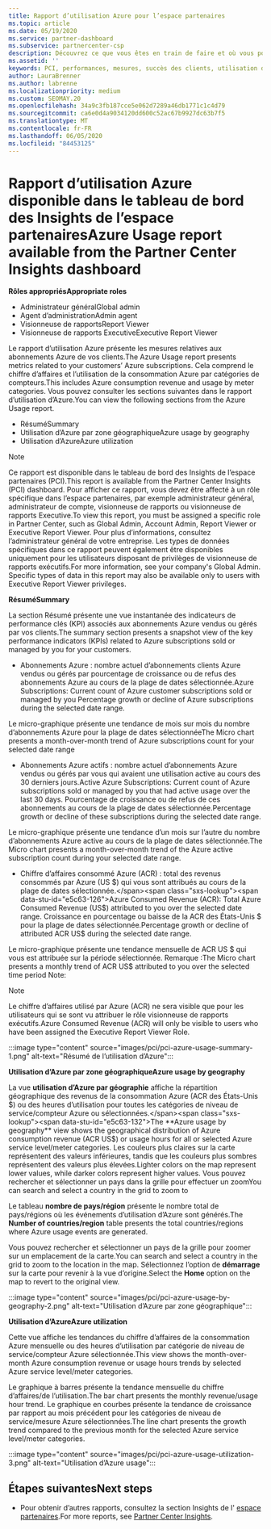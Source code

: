 ```yaml
---
title: Rapport d’utilisation Azure pour l’espace partenaires
ms.topic: article
ms.date: 05/19/2020
ms.service: partner-dashboard
ms.subservice: partnercenter-csp
description: Découvrez ce que vous êtes en train de faire et où vous pouvez améliorer l’utilisation des abonnements Azure que vous vendez ou gérez pour vos clients.
ms.assetid: ''
keywords: PCI, performances, mesures, succès des clients, utilisation d’Azure, abonnements, analytique, rapport
author: LauraBrenner
ms.author: labrenne
ms.localizationpriority: medium
ms.custom: SEOMAY.20
ms.openlocfilehash: 34a9c3fb187cce5e062d7289a46db1771c1c4d79
ms.sourcegitcommit: ca6e0d4a9034120dd600c52ac67b9927dc63b7f5
ms.translationtype: MT
ms.contentlocale: fr-FR
ms.lasthandoff: 06/05/2020
ms.locfileid: "84453125"
---
```

# <a name="azure-usage-report-available-from-the-partner-center-insights-dashboard"></a><span data-ttu-id="e5c63-104">Rapport d’utilisation Azure disponible dans le tableau de bord des Insights de l’espace partenaires</span><span class="sxs-lookup"><span data-stu-id="e5c63-104">Azure Usage report available from the Partner Center Insights dashboard</span></span>

<span data-ttu-id="e5c63-105">**Rôles appropriés**</span><span class="sxs-lookup"><span data-stu-id="e5c63-105">**Appropriate roles**</span></span>
- <span data-ttu-id="e5c63-106">Administrateur général</span><span class="sxs-lookup"><span data-stu-id="e5c63-106">Global admin</span></span>
- <span data-ttu-id="e5c63-107">Agent d’administration</span><span class="sxs-lookup"><span data-stu-id="e5c63-107">Admin agent</span></span>
- <span data-ttu-id="e5c63-108">Visionneuse de rapports</span><span class="sxs-lookup"><span data-stu-id="e5c63-108">Report Viewer</span></span>
- <span data-ttu-id="e5c63-109">Visionneuse de rapports Executive</span><span class="sxs-lookup"><span data-stu-id="e5c63-109">Executive Report Viewer</span></span>

<span data-ttu-id="e5c63-110">Le rapport d’utilisation Azure présente les mesures relatives aux abonnements Azure de vos clients.</span><span class="sxs-lookup"><span data-stu-id="e5c63-110">The Azure Usage report presents metrics related to your customers’ Azure subscriptions.</span></span> <span data-ttu-id="e5c63-111">Cela comprend le chiffre d’affaires et l’utilisation de la consommation Azure par catégories de compteurs.</span><span class="sxs-lookup"><span data-stu-id="e5c63-111">This includes Azure consumption revenue and usage by meter categories.</span></span> <span data-ttu-id="e5c63-112">Vous pouvez consulter les sections suivantes dans le rapport d’utilisation d’Azure.</span><span class="sxs-lookup"><span data-stu-id="e5c63-112">You can view the following sections from the Azure Usage report.</span></span>

- <span data-ttu-id="e5c63-113">Résumé</span><span class="sxs-lookup"><span data-stu-id="e5c63-113">Summary</span></span>
- <span data-ttu-id="e5c63-114">Utilisation d’Azure par zone géographique</span><span class="sxs-lookup"><span data-stu-id="e5c63-114">Azure usage by geography</span></span>
- <span data-ttu-id="e5c63-115">Utilisation d’Azure</span><span class="sxs-lookup"><span data-stu-id="e5c63-115">Azure utilization</span></span>

 > [!NOTE]
 > <span data-ttu-id="e5c63-116">Ce rapport est disponible dans le tableau de bord des Insights de l’espace partenaires (PCI).</span><span class="sxs-lookup"><span data-stu-id="e5c63-116">This report is available from the Partner Center Insights (PCI) dashboard.</span></span> <span data-ttu-id="e5c63-117">Pour afficher ce rapport, vous devez être affecté à un rôle spécifique dans l’espace partenaires, par exemple administrateur général, administrateur de compte, visionneuse de rapports ou visionneuse de rapports Executive.</span><span class="sxs-lookup"><span data-stu-id="e5c63-117">To view this report, you must be assigned a specific role in Partner Center, such as Global Admin, Account Admin, Report Viewer or Executive Report Viewer.</span></span> <span data-ttu-id="e5c63-118">Pour plus d’informations, consultez l’administrateur général de votre entreprise. Les types de données spécifiques dans ce rapport peuvent également être disponibles uniquement pour les utilisateurs disposant de privilèges de visionneuse de rapports exécutifs.</span><span class="sxs-lookup"><span data-stu-id="e5c63-118">For more information, see your company's Global Admin. Specific types of data in this report may also be available only to users with Executive Report Viewer privileges.</span></span>

<span data-ttu-id="e5c63-119">**Résumé**</span><span class="sxs-lookup"><span data-stu-id="e5c63-119">**Summary**</span></span>

<span data-ttu-id="e5c63-120">La section Résumé présente une vue instantanée des indicateurs de performance clés (KPI) associés aux abonnements Azure vendus ou gérés par vos clients.</span><span class="sxs-lookup"><span data-stu-id="e5c63-120">The summary section presents a snapshot view of the key performance indicators (KPIs) related to Azure subscriptions sold or managed by you for your customers.</span></span>  

- <span data-ttu-id="e5c63-121">Abonnements Azure : nombre actuel d’abonnements clients Azure vendus ou gérés par pourcentage de croissance ou de refus des abonnements Azure au cours de la plage de dates sélectionnée.</span><span class="sxs-lookup"><span data-stu-id="e5c63-121">Azure Subscriptions: Current count of Azure customer subscriptions sold or managed by you Percentage growth or decline of Azure subscriptions during the selected date range.</span></span>

<span data-ttu-id="e5c63-122">Le micro-graphique présente une tendance de mois sur mois du nombre d’abonnements Azure pour la plage de dates sélectionnée</span><span class="sxs-lookup"><span data-stu-id="e5c63-122">The Micro chart presents a month-over-month trend of Azure subscriptions count for your selected date range</span></span>
- <span data-ttu-id="e5c63-123">Abonnements Azure actifs : nombre actuel d’abonnements Azure vendus ou gérés par vous qui avaient une utilisation active au cours des 30 derniers jours.</span><span class="sxs-lookup"><span data-stu-id="e5c63-123">Active Azure Subscriptions: Current count of Azure subscriptions sold or managed by you that had active usage over the last 30 days.</span></span>
<span data-ttu-id="e5c63-124">Pourcentage de croissance ou de refus de ces abonnements au cours de la plage de dates sélectionnée.</span><span class="sxs-lookup"><span data-stu-id="e5c63-124">Percentage growth or decline of these subscriptions during the selected date range.</span></span>

<span data-ttu-id="e5c63-125">Le micro-graphique présente une tendance d’un mois sur l’autre du nombre d’abonnements Azure active au cours de la plage de dates sélectionnée.</span><span class="sxs-lookup"><span data-stu-id="e5c63-125">The Micro chart presents a month-over-month trend of the Azure active subscription count during your selected date range.</span></span>

- <span data-ttu-id="e5c63-126">Chiffre d’affaires consommé Azure (ACR) : total des revenus consommés par Azure (US $) qui vous sont attribués au cours de la plage de dates sélectionnée.</span><span class="sxs-lookup"><span data-stu-id="e5c63-126">Azure Consumed Revenue (ACR): Total Azure Consumed Revenue (US$) attributed to you over the selected date range.</span></span>
<span data-ttu-id="e5c63-127">Croissance en pourcentage ou baisse de la ACR des États-Unis $ pour la plage de dates sélectionnée.</span><span class="sxs-lookup"><span data-stu-id="e5c63-127">Percentage growth or decline of attributed ACR US$ during the selected date range.</span></span> 

<span data-ttu-id="e5c63-128">Le micro-graphique présente une tendance mensuelle de ACR US $ qui vous est attribuée sur la période sélectionnée. Remarque :</span><span class="sxs-lookup"><span data-stu-id="e5c63-128">The Micro chart presents a monthly trend of ACR US$ attributed to you over the selected time period Note:</span></span> 

> [!NOTE]
 > <span data-ttu-id="e5c63-129">Le chiffre d’affaires utilisé par Azure (ACR) ne sera visible que pour les utilisateurs qui se sont vu attribuer le rôle visionneuse de rapports exécutifs.</span><span class="sxs-lookup"><span data-stu-id="e5c63-129">Azure Consumed Revenue (ACR) will only be visible to users who have been assigned the Executive Report Viewer Role.</span></span>

:::image type="content" source="images/pci/pci-azure-usage-summary-1.png" alt-text="Résumé de l’utilisation d’Azure":::

<span data-ttu-id="e5c63-131">**Utilisation d’Azure par zone géographique**</span><span class="sxs-lookup"><span data-stu-id="e5c63-131">**Azure usage by geography**</span></span>

<span data-ttu-id="e5c63-132">La vue **utilisation d’Azure par géographie** affiche la répartition géographique des revenus de la consommation Azure (ACR des États-Unis $) ou des heures d’utilisation pour toutes les catégories de niveau de service/compteur Azure ou sélectionnées.</span><span class="sxs-lookup"><span data-stu-id="e5c63-132">The **Azure usage by geography** view shows the geographical distribution of Azure consumption revenue (ACR US$) or usage hours for all or selected Azure service level/meter categories.</span></span> <span data-ttu-id="e5c63-133">Les couleurs plus claires sur la carte représentent des valeurs inférieures, tandis que les couleurs plus sombres représentent des valeurs plus élevées.</span><span class="sxs-lookup"><span data-stu-id="e5c63-133">Lighter colors on the map represent lower values, while darker colors represent higher values.</span></span> <span data-ttu-id="e5c63-134">Vous pouvez rechercher et sélectionner un pays dans la grille pour effectuer un zoom</span><span class="sxs-lookup"><span data-stu-id="e5c63-134">You can search and select a country in the grid to zoom to</span></span> 

<span data-ttu-id="e5c63-135">Le tableau **nombre de pays/région** présente le nombre total de pays/régions où les événements d’utilisation d’Azure sont générés.</span><span class="sxs-lookup"><span data-stu-id="e5c63-135">The **Number of countries/region** table presents the total countries/regions where Azure usage events are generated.</span></span>

<span data-ttu-id="e5c63-136">Vous pouvez rechercher et sélectionner un pays de la grille pour zoomer sur un emplacement de la carte.</span><span class="sxs-lookup"><span data-stu-id="e5c63-136">You can search and select a country in the grid to zoom to the location in the map.</span></span> <span data-ttu-id="e5c63-137">Sélectionnez l’option de **démarrage** sur la carte pour revenir à la vue d’origine.</span><span class="sxs-lookup"><span data-stu-id="e5c63-137">Select the **Home** option on the map to revert to the original view.</span></span>

:::image type="content" source="images/pci/pci-azure-usage-by-geography-2.png" alt-text="Utilisation d’Azure par zone géographique":::

<span data-ttu-id="e5c63-139">**Utilisation d’Azure**</span><span class="sxs-lookup"><span data-stu-id="e5c63-139">**Azure utilization**</span></span>

<span data-ttu-id="e5c63-140">Cette vue affiche les tendances du chiffre d’affaires de la consommation Azure mensuelle ou des heures d’utilisation par catégorie de niveau de service/compteur Azure sélectionnée.</span><span class="sxs-lookup"><span data-stu-id="e5c63-140">This view shows the month-over-month Azure consumption revenue or usage hours trends by selected Azure service level/meter categories.</span></span> 

<span data-ttu-id="e5c63-141">Le graphique à barres présente la tendance mensuelle du chiffre d’affaires/de l’utilisation.</span><span class="sxs-lookup"><span data-stu-id="e5c63-141">The bar chart presents the monthly revenue/usage hour trend.</span></span> <span data-ttu-id="e5c63-142">Le graphique en courbes présente la tendance de croissance par rapport au mois précédent pour les catégories de niveau de service/mesure Azure sélectionnées.</span><span class="sxs-lookup"><span data-stu-id="e5c63-142">The line chart presents the growth trend compared to the previous month for the selected Azure service level/meter categories.</span></span>

:::image type="content" source="images/pci/pci-azure-usage-utilization-3.png" alt-text="Utilisation d’Azure usage":::

## <a name="next-steps"></a><span data-ttu-id="e5c63-144">Étapes suivantes</span><span class="sxs-lookup"><span data-stu-id="e5c63-144">Next steps</span></span>

- <span data-ttu-id="e5c63-145">Pour obtenir d’autres rapports, consultez la section Insights de l' [espace partenaires](partner-center-insights.md).</span><span class="sxs-lookup"><span data-stu-id="e5c63-145">For more reports, see [Partner Center Insights](partner-center-insights.md).</span></span>
